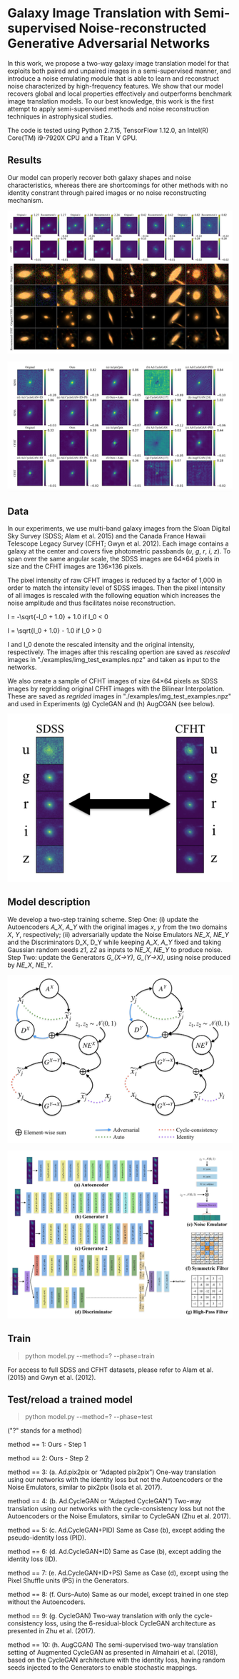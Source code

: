 # Galaxy Image Translation with Semi-supervised Noise-reconstructed Generative Adversarial Networks

In this work, we propose a two-way galaxy image translation model for that exploits both paired and unpaired images in a semi-supervised manner, and introduce a noise emulating module that is able to learn and reconstruct noise characterized by high-frequency features. We show that our model recovers global and local properties effectively and outperforms benchmark image translation models. To our best knowledge, this work is the first attempt to apply semi-supervised methods and noise reconstruction techniques in astrophysical studies.

The code is tested using Python 2.7.15, TensorFlow 1.12.0, an Intel(R) Core(TM) i9-7920X CPU and a Titan V GPU.

## Results
Our model can properly recover both galaxy shapes and noise characteristics, whereas there are shortcomings for other methods with no identity constrant through paired images or no noise reconstructing mechanism.

![image](https://github.com/QiufanLin/ImageTranslation/blob/main/Figures/image_examples.png)

![image](https://github.com/QiufanLin/ImageTranslation/blob/main/Figures/variant_analysis.png)

## Data
In our experiments, we use multi-band galaxy images from the Sloan Digital Sky Survey (SDSS; Alam et al. 2015) and the Canada France Hawaii Telescope Legacy Survey (CFHT; Gwyn et al. 2012). Each image contains a galaxy at the center and covers five photometric passbands (*u*, *g*, *r*, *i*, *z*). To span over the same angular scale, the SDSS images are 64×64 pixels in size and the CFHT images are 136×136 pixels.

The pixel intensity of raw CFHT images is reduced by a factor of 1,000 in order to match the intensity level of SDSS images. Then the pixel intensity of all images is rescaled with the following equation which increases the noise amplitude and thus facilitates noise reconstruction.

I = -\sqrt{-I_0 + 1.0} + 1.0 if I_0 < 0

I = \sqrt{I_0 + 1.0} - 1.0 if I_0 > 0

I and I_0 denote the rescaled intensity and the original intensity, respectively. The images after this rescaling opertion are saved as *rescaled* images in "./examples/img_test_examples.npz" and taken as input to the networks.

We also create a sample of CFHT images of size 64×64 pixels as SDSS images by regridding original CFHT images with the Bilinear Interpolation. These are saved as *regrided* images in "./examples/img_test_examples.npz" and used in Experiments (g) CycleGAN and (h) AugCGAN (see below).

![image](https://github.com/QiufanLin/ImageTranslation/blob/main/Figures/translation.png)

## Model description
We develop a two-step training scheme. Step One: (i) update the Autoencoders *A_X*, *A_Y* with the original images *x*, *y* from the two domains *X*, *Y*, respectively; (ii) adversarially update the Noise Emulators *NE_X*, *NE_Y* and the Discriminators D_X, D_Y while keeping *A_X*, *A_Y* fixed and taking Gaussian random seeds *z1*, *z2* as inputs to *NE_X*, *NE_Y* to produce noise. Step Two: update the Generators *G_(X→Y)*, *G_(Y→X)*, using noise produced by *NE_X*, *NE_Y*. 

![image](https://github.com/QiufanLin/ImageTranslation/blob/main/Figures/graph.png)

![image](https://github.com/QiufanLin/ImageTranslation/blob/main/Figures/architecture.png)

## Train
> python model.py --method=? --phase=train

For access to full SDSS and CFHT datasets, please refer to Alam et al. (2015) and Gwyn et al. (2012).

## Test/reload a trained model
> python model.py --method=? --phase=test

("?" stands for a method)

method == 1: Ours - Step 1

method == 2: Ours - Step 2

method == 3: (a. Ad.pix2pix or “Adapted pix2pix”) One-way translation using our networks with the identity loss but not the Autoencoders or the Noise Emulators, similar to pix2pix (Isola et al. 2017).

method == 4: (b. Ad.CycleGAN or “Adapted CycleGAN”) Two-way translation using our networks with the cycle-consistency loss but not the Autoencoders or the Noise Emulators, similar to CycleGAN (Zhu et al. 2017).

method == 5: (c. Ad.CycleGAN+PID) Same as Case (b), except adding the pseudo-identity loss (PID).

method == 6: (d. Ad.CycleGAN+ID) Same as Case (b), except adding the identity loss (ID).

method == 7: (e. Ad.CycleGAN+ID+PS) Same as Case (d), except using the Pixel Shuffle units (PS) in the Generators.

method == 8: (f. Ours–Auto) Same as our model, except trained in one step without the Autoencoders.

method == 9: (g. CycleGAN) Two-way translation with only the cycle-consistency loss, using the 6-residual-block CycleGAN architecture as presented in Zhu et al. (2017).

method == 10: (h. AugCGAN) The semi-supervised two-way translation setting of Augmented CycleGAN as presented in Almahairi et al. (2018), based on the CycleGAN architecture with the identity loss, having random seeds injected to the Generators to enable stochastic mappings.
